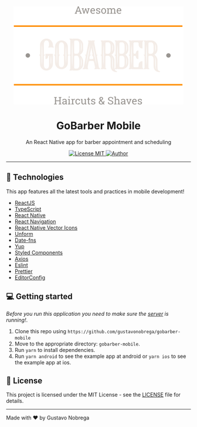 <h1 align="center">
  <br>
    <img src="assets/logo.svg" alt="GoBarber">
  <br>
  <br>
    GoBarber Mobile
</h1>

<p align="center">An React Native app for barber appointment and scheduling</p>

<p align="center">
  <a href="https://opensource.org/licenses/MIT">
    <img src="https://img.shields.io/badge/license-MIT-orange" alt="License MIT">
  </a>
    <a href="https://github.com/gustavonobrega">
    <img src="https://img.shields.io/badge/author-gustavonobrega-orange" alt="Author">
  </a>
</p>

<hr />

## 🚀 Technologies

This app features all the latest tools and practices in mobile development!

- [ReactJS](https://reactjs.org/)
- [TypeScript](https://www.typescriptlang.org/)
- [React Native](https://reactnative.dev/)
- [React Navigation](https://reactnavigation.org/)
- [React Native Vector Icons](https://github.com/oblador/react-native-vector-icons)
- [Unform](https://unform.dev/)
- [Date-fns](https://date-fns.org/)
- [Yup](https://github.com/jquense/yup)
- [Styled Components](https://styled-components.com/)
- [Axios](https://github.com/axios/axios)
- [Eslint](https://eslint.org/)
- [Prettier](https://prettier.io/)
- [EditorConfig](https://editorconfig.org/)


## 💻  Getting started

_Before you run this application you need to make sure the [server](https://github.com/gustavonobrega/backend-gobarber) is running!_.

1. Clone this repo using `https://github.com/gustavonobrega/gobarber-mobile`
2. Move to the appropriate directory: `gobarber-mobile`.<br />
3. Run `yarn` to install dependencies.<br />
4. Run `yarn android` to see the example app at android or `yarn ios` to see the example app at ios.

## 📝 License

This project is licensed under the MIT License - see the [LICENSE](LICENSE) file for details.

---

Made with ♥ by Gustavo Nobrega
